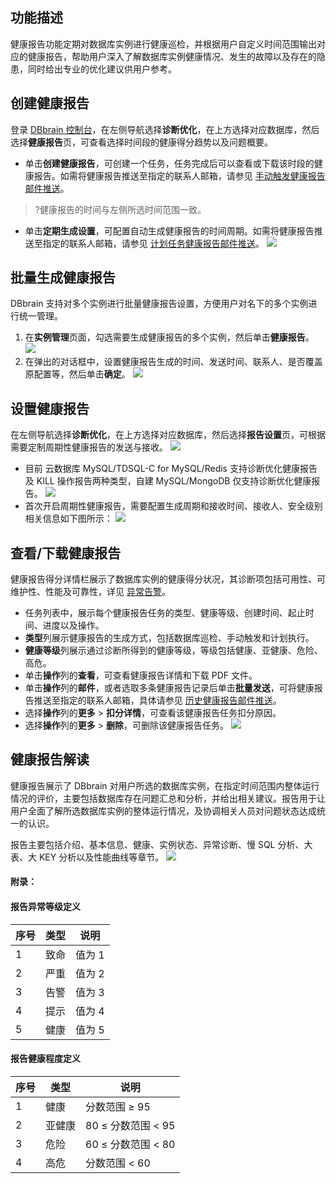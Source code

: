 ## 功能描述

健康报告功能定期对数据库实例进行健康巡检，并根据用户自定义时间范围输出对应的健康报告，帮助用户深入了解数据库实例健康情况、发生的故障以及存在的隐患，同时给出专业的优化建议供用户参考。

## 创建健康报告
登录 [DBbrain 控制台](https://console.cloud.tencent.com/dbbrain/analysis)，在左侧导航选择**诊断优化**，在上方选择对应数据库，然后选择**健康报告**页，可查看选择时间段的健康得分趋势以及问题概要。
- 单击**创建健康报告**，可创建一个任务，任务完成后可以查看或下载该时段的健康报告。如需将健康报告推送至指定的联系人邮箱，请参见 [手动触发健康报告邮件推送](https://cloud.tencent.com/document/product/1130/50390#sdcfjkbgyjts)。
>?健康报告的时间与左侧所选时间范围一致。
- 单击**定期生成设置**，可配置自动生成健康报告的时间周期。如需将健康报告推送至指定的联系人邮箱，请参见 [计划任务健康报告邮件推送](https://cloud.tencent.com/document/product/1130/50390#jhrwjkbgyjts)。
![](https://main.qcloudimg.com/raw/2551a4c7010fd3b6849d2ba93eb33ce8.png)

## 批量生成健康报告

DBbrain 支持对多个实例进行批量健康报告设置，方便用户对名下的多个实例进行统一管理。

1. 在**实例管理**页面，勾选需要生成健康报告的多个实例，然后单击**健康报告**。
   ![](https://qcloudimg.tencent-cloud.cn/raw/4af9c43e6217aba7fbe323d3c47864b5.png)
2. 在弹出的对话框中，设置健康报告生成的时间、发送时间、联系人、是否覆盖原配置等，然后单击**确定**。
   ![](https://qcloudimg.tencent-cloud.cn/raw/fd4f43f61b54b43101ef03fed6ebc056.png)

## 设置健康报告

在左侧导航选择**诊断优化**，在上方选择对应数据库，然后选择**报告设置**页，可根据需要定制周期性健康报告的发送与接收。
![](https://main.qcloudimg.com/raw/700a3524ee26396d3a199f2af064f8b8.png)
- 目前 云数据库 MySQL/TDSQL-C for MySQL/Redis 支持诊断优化健康报告及 KILL 操作报告两种类型，自建 MySQL/MongoDB 仅支持诊断优化健康报告。
![](https://main.qcloudimg.com/raw/4b4c5a33655c4d6a72b81f3062e49d80.png)
- 首次开启周期性健康报告，需要配置生成周期和接收时间、接收人、安全级别 相关信息如下图所示：
![](https://main.qcloudimg.com/raw/b8b62d9ed84a86c59da0f5dfb32db4fa.png)

## 查看/下载健康报告

健康报告得分详情栏展示了数据库实例的健康得分状况，其诊断项包括可用性、可维护性、性能及可靠性，详见 [异常告警](https://cloud.tencent.com/document/product/1130/44957)。

- 任务列表中，展示每个健康报告任务的类型、健康等级、创建时间、起止时间、进度以及操作。
 - **类型**列展示健康报告的生成方式，包括数据库巡检、手动触发和计划执行。
 - **健康等级**列展示通过诊断所得到的健康等级，等级包括健康、亚健康、危险、高危。
- 单击**操作**列的**查看**，可查看健康报告详情和下载 PDF 文件。
- 单击**操作**列的**邮件**，或者选取多条健康报告记录后单击**批量发送**，可将健康报告推送至指定的联系人邮箱，具体请参见 [历史健康报告邮件推送](https://cloud.tencent.com/document/product/1130/50390#jkbgymts)。
- 选择**操作**列的**更多** > **扣分详情**，可查看该健康报告任务扣分原因。
- 选择**操作**列的**更多** > **删除**，可删除该健康报告任务。
![](https://main.qcloudimg.com/raw/40830f43b6ccbd04a3f400402eaeb02b.gif)

## 健康报告解读
健康报告展示了 DBbrain 对用户所选的数据库实例，在指定时间范围内整体运行情况的评价，主要包括数据库存在问题汇总和分析，并给出相关建议。报告用于让用户全面了解所选数据库实例的整体运行情况，及协调相关人员对问题状态达成统一的认识。

报告主要包括介绍、基本信息、健康、实例状态、异常诊断、慢 SQL 分析、大表、大 KEY 分析以及性能曲线等章节。
![](https://main.qcloudimg.com/raw/dd12f046335294fda6a1459ed0dc7aa2.png)

#### 附录：
#### 报告异常等级定义
| 序号 | 类型 | 说明   |
| ---- | ---- | ------ |
| 1    | 致命 | 值为 1 |
| 2    | 严重 | 值为 2 |
| 3    | 告警 | 值为 3 |
| 4    | 提示 | 值为 4 |
| 5    | 健康 | 值为 5 |

#### 报告健康程度定义
| 序号 | 类型   | 说明                  |
| ---- | ------ | --------------------- |
| 1    | 健康   | 分数范围 ≥ 95         |
| 2    | 亚健康 |80 ≤ 分数范围 < 95 |
| 3    | 危险   | 60 ≤ 分数范围 < 80 |
| 4    | 高危   | 分数范围 < 60         |

